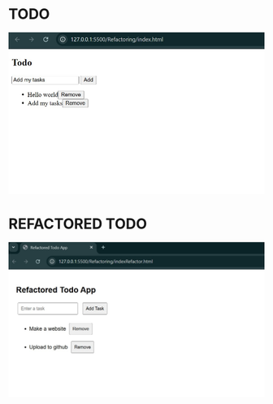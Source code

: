 # TODO
![image](https://github.com/harsit6299/TASK_4_Refactoring/blob/3bbbf3548901536c74259c3b835c61434d653e63/Refactoring/todo.jpg)

# REFACTORED TODO
![image](https://github.com/harsit6299/TASK_4_Refactoring/blob/3bbbf3548901536c74259c3b835c61434d653e63/Refactoring/RefactTODO.jpg)
